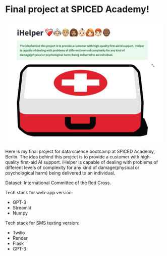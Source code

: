 # Final project at SPICED Academy!


<img src="data/main_page.png" alt="drawing" width="500"/>






Here is my final project for data science bootcamp at SPICED Academy, Berlin. The idea behind this project is to provide a customer with high-quality first-aid AI support. iHelper is capable of dealing with problems of different levels of complexity for any kind of damage(physical or psychological harm) being delivered to an individual.

Dataset: International Committee of the Red Cross.

Tech stack for web-app version: 
- GPT-3
- Streamlit
- Numpy

Tech stack for SMS texting version: 
- Twilio
- Render
- Flask
- GPT-3
